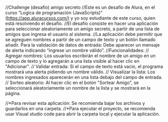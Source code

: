 //Challenge (desafío) amigo secreto
//Este es un desafío de Alura, en el curso “Logica de programación (JavaScripts)” (https://app.aluracursos.com/) y yo soy estudiante de este curso, quien está resolviendo el desafío.
//El desafío consiste en hacer una aplicación para seleccionar aleatoriamente un amigo secreto, a partir de una lista de amigos que ingresa el usuario al sistema.
//La aplicación debe permitir que se agreguen nombres a partir de un campo de texto y un botón llamado añadir. Para la validación de datos de entrada: Debe aparecer un mensaje de alerta indicando “ingrese un nombre válido”.
//Funcionalidades:
   //  Agregar nombres: Los usuarios escribirán el nombre de un amigo en un campo de texto y lo agregarán a una lista visible al hacer clic en "Adicionar".
   // Validar entrada: Si el campo de texto está vacío, el programa mostrará una alerta pidiendo un nombre válido.
   // Visualizar la lista: Los nombres ingresados aparecerán en una lista debajo del campo de entrada.
   // Sorteo aleatorio: Al hacer clic en el botón "Sortear Amigo", se seleccionará aleatoriamente un nombre de la lista y se mostrará en la página. 

//*Para revisar esta aplicación: Se recomienda bajar los archivos y guardarlos en una carpeta. 
//*Para ejecutar el proyecto, se recomienda usar Visual studio code para abrir la carpeta local y ejecutar la aplicación.
